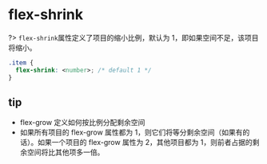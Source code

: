 # flex-shrink

?> `flex-shrink`属性定义了项目的缩小比例，默认为 1，即如果空间不足，该项目将缩小。

```css
.item {
  flex-shrink: <number>; /* default 1 */
}
```

<vuep template="#flex--shrink"></vuep>

<script v-pre type="text/x-template" id="flex--shrink">
<template>
  <main>
    <select v-bind:value='flex.flexShrink' v-on:change="handleSelectChange">
      <option value='0'>0</option>
      <option value='1'>1</option>
      <option value='2'>2</option>
      <option value='3'>3</option>
    </select>
    <ul>
      <li v-bind:style='flex'>This is the flex-shrink target</li>
      <li>Foo ba</li>
      <li>3<br/>Lorem ipsum</li>
    </ul>
  </main>
</template>
<style>
  main{
    width: 100%;
  }
  ul{
    color: #fff;
    padding: 10px;
    text-align: center;
    background: #310736;
    display: flex;
    width: 300px;
  }
  li{
    list-style: none;
    padding: 1em;
  }
  li:nth-child(1){
    background: #05ffb0;
  }
  li:nth-child(2){
    background: #00d1b2;
  }
  li:nth-child(3){
    background: #ff3860;
  }
  li:nth-child(4){
    background: #ffdd57;
  }
</style>
<script>
module.exports = {
  methods:{
    handleSelectChange: function (event) {
      this.flex.flexShrink = event.target.value
    }
  },
  data: () => ({
    flex: {
      flexShrink: 1
    }
  })
}
</script>
</script>

## tip

- flex-grow 定义如何按比例分配剩余空间
- 如果所有项目的 flex-grow 属性都为 1，则它们将等分剩余空间（如果有的话）。如果一个项目的 flex-grow 属性为 2，其他项目都为 1，则前者占据的剩余空间将比其他项多一倍。
